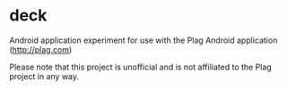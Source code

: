 # deck
Android application experiment for use with the Plag Android application (http://plag.com)

Please note that this project is unofficial and is not affiliated to the Plag project in any way.

